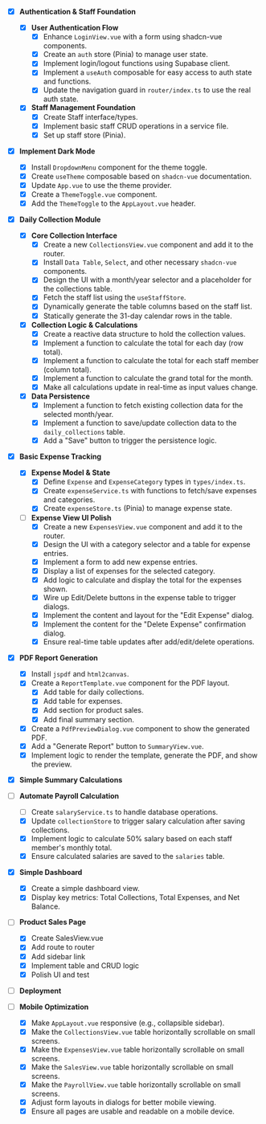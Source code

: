 - [x] **Authentication & Staff Foundation**
    - [x] **User Authentication Flow**
        - [x] Enhance `LoginView.vue` with a form using shadcn-vue components.
        - [x] Create an `auth` store (Pinia) to manage user state.
        - [x] Implement login/logout functions using Supabase client.
        - [x] Implement a `useAuth` composable for easy access to auth state and functions.
        - [x] Update the navigation guard in `router/index.ts` to use the real auth state.
    - [x] **Staff Management Foundation**
        - [x] Create Staff interface/types.
        - [x] Implement basic staff CRUD operations in a service file.
        - [x] Set up staff store (Pinia).
- [x] **Implement Dark Mode**
    - [x] Install `DropdownMenu` component for the theme toggle.
    - [x] Create `useTheme` composable based on `shadcn-vue` documentation.
    - [x] Update `App.vue` to use the theme provider.
    - [x] Create a `ThemeToggle.vue` component.
    - [x] Add the `ThemeToggle` to the `AppLayout.vue` header.
- [x] **Daily Collection Module**
    - [x] **Core Collection Interface**
        - [x] Create a new `CollectionsView.vue` component and add it to the router.
        - [x] Install `Data Table`, `Select`, and other necessary `shadcn-vue` components.
        - [x] Design the UI with a month/year selector and a placeholder for the collections table.
        - [x] Fetch the staff list using the `useStaffStore`.
        - [x] Dynamically generate the table columns based on the staff list.
        - [x] Statically generate the 31-day calendar rows in the table.
    - [x] **Collection Logic & Calculations**
        - [x] Create a reactive data structure to hold the collection values.
        - [x] Implement a function to calculate the total for each day (row total).
        - [x] Implement a function to calculate the total for each staff member (column total).
        - [x] Implement a function to calculate the grand total for the month.
        - [x] Make all calculations update in real-time as input values change.
    - [x] **Data Persistence**
        - [x] Implement a function to fetch existing collection data for the selected month/year.
        - [x] Implement a function to save/update collection data to the `daily_collections` table.
        - [x] Add a "Save" button to trigger the persistence logic.
- [x] **Basic Expense Tracking**
    - [x] **Expense Model & State**
        - [x] Define `Expense` and `ExpenseCategory` types in `types/index.ts`.
        - [x] Create `expenseService.ts` with functions to fetch/save expenses and categories.
        - [x] Create `expenseStore.ts` (Pinia) to manage expense state.
    - [ ] **Expense View UI Polish**
        - [x] Create a new `ExpensesView.vue` component and add it to the router.
        - [x] Design the UI with a category selector and a table for expense entries.
        - [x] Implement a form to add new expense entries.
        - [x] Display a list of expenses for the selected category.
        - [x] Add logic to calculate and display the total for the expenses shown.
        - [x] Wire up Edit/Delete buttons in the expense table to trigger dialogs.
        - [x] Implement the content and layout for the "Edit Expense" dialog.
        - [x] Implement the content for the "Delete Expense" confirmation dialog.
        - [x] Ensure real-time table updates after add/edit/delete operations.
- [x] **PDF Report Generation**
  - [x] Install `jspdf` and `html2canvas`.
  - [x] Create a `ReportTemplate.vue` component for the PDF layout.
    - [x] Add table for daily collections.
    - [x] Add table for expenses.
    - [x] Add section for product sales.
    - [x] Add final summary section.
  - [x] Create a `PdfPreviewDialog.vue` component to show the generated PDF.
  - [x] Add a "Generate Report" button to `SummaryView.vue`.
  - [x] Implement logic to render the template, generate the PDF, and show the preview.
- [x] **Simple Summary Calculations**
- [ ] **Automate Payroll Calculation**
  - [ ] Create `salaryService.ts` to handle database operations.
  - [x] Update `collectionStore` to trigger salary calculation after saving collections.
  - [x] Implement logic to calculate 50% salary based on each staff member's monthly total.
  - [x] Ensure calculated salaries are saved to the `salaries` table.

- [x] **Simple Dashboard**
  - [x] Create a simple dashboard view.
  - [x] Display key metrics: Total Collections, Total Expenses, and Net Balance.
- [ ] **Product Sales Page**
    - [x] Create SalesView.vue
    - [x] Add route to router
    - [x] Add sidebar link
    - [x] Implement table and CRUD logic
    - [x] Polish UI and test
- [ ] **Deployment**

- [ ] **Mobile Optimization**
  - [x] Make `AppLayout.vue` responsive (e.g., collapsible sidebar).
  - [x] Make the `CollectionsView.vue` table horizontally scrollable on small screens.
  - [x] Make the `ExpensesView.vue` table horizontally scrollable on small screens.
  - [x] Make the `SalesView.vue` table horizontally scrollable on small screens.
  - [x] Make the `PayrollView.vue` table horizontally scrollable on small screens.
  - [x] Adjust form layouts in dialogs for better mobile viewing.
  - [x] Ensure all pages are usable and readable on a mobile device.